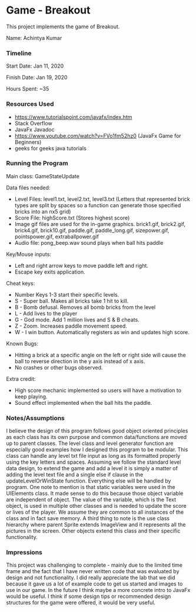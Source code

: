 Game - Breakout
====

This project implements the game of Breakout.

Name: Achintya Kumar

### Timeline

Start Date: Jan 11, 2020

Finish Date: Jan 19, 2020

Hours Spent: ~35

### Resources Used
- https://www.tutorialspoint.com/javafx/index.htm
- Stack Overflow
- JavaFx Javadoc
- https://www.youtube.com/watch?v=FVo1fm52hz0 (JavaFx Game for Beginners)
- geeks for geeks java tutorials

### Running the Program

Main class: GameStateUpdate

Data files needed: 
- Level Files: level1.txt, level2.txt, level3.txt (Letters that represented
 brick types are split by spaces so a function can generate those specified
 bricks into an nx5 grid)
- Score File: highScore.txt (Stores highest score)
- Image gif files are used for the in-game graphics. brick1.gif, brick2.gif,
brick4.gif, brick10.gif, paddle.gif, paddle_long.gif, sizepower.gif,
pointspower.gif, extraballpower.gif
- Audio file: pong_beep.wav sound plays when ball hits paddle

Key/Mouse inputs: 
- Left and right arrow keys to move paddle left and right.
- Escape key exits application.

Cheat keys: 
- Number Keys 1-3 start their specific levels.
- S - Super ball. Makes all bricks take 1 hit to kill.
- B - Bomb defusal. Removes all bomb bricks from the level
- L - Add lives to the player
- G - God mode. Add 1 million lives and S & B cheats.
- Z - Zoom. Increases paddle movement speed.
- W - I win button. Automatically registers as win and updates high score.

Known Bugs:
- Hitting a brick at a specific angle on the left or right side will cause 
the ball to reverse direction in the y axis instead of x axis.
- No crashes or other bugs observed.

Extra credit: 
- High score mechanic implemented so users will have a motivation
to keep playing. 
- Sound effect implemented when the ball hits the paddle.

### Notes/Assumptions
I believe the design of this program follows good object oriented principles
as each class has its own purpose and common data/functions are moved up to
parent classes. The level class and level generator function are especially
good examples how I designed this program to be modular. This class can handle
any level txt file input as long as its formatted properly using the key letters
and spaces. Assuming we follow the standard level data design, to extend the
game and add a level it is simply a matter of adding the level text file and
a single else if clause in the updateLevelOrWinState function. Everything else
will be handled by program. One note to mention is that static variables were
used in the UIElements class. It made sense to do this because those object
variable are independent of object. The value of the variable, which is the 
Text object, is used in multiple other classes and is needed to update the
score or lives of the player. We assume they are common to all instances of 
the class and in fact save memory. A third thing to note is the use class
hierarchy where parent Sprite extends ImageView and it represents all the 
pictures in the screen. Other objects extend this class and their specific
functionality.

### Impressions
This project was challenging to complete - mainly due to the limited time 
frame and the fact that I have never written code that was evaluated by
design and not functionality. I did really appreciate the lab that we did
because it gave us a lot of example code to get us started and images to use
in our game. In the future I think maybe a more concrete intro to JavaFx
would be useful. I think if some design tips or recommended design structures 
for the game were offered, it would be very useful.
